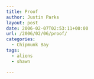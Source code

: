```yaml
---
title: Proof
author: Justin Parks
layout: post
date: 2006-02-07T02:53:11+00:00
url: /2006/02/06/proof/
categories:
  - Chipmunk Bay
tags:
  - aliens
  - shawn

---
```

